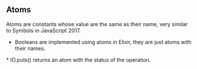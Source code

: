 ## Atoms

Atoms are constants whose value are the same as their name, very similar to Symbols in JavaScript 2017.

* Booleans are implemented using atoms in Elixir, they are just atoms with their names.

\* IO.puts() returns an atom with the status of the operation.